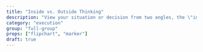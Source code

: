 ```yaml
---
title: "Inside vs. Outside Thinking"
description: "View your situation or decision from two angles, the \"insider\" and \"outsider,\" and list insights from those perspectives. What do you know, as insiders, that is informing your decision? What might someone else, an outsider, use to inform their decision, not knowing what you know?"
category: "execution"
group: "full-group"
props: ["flipchart", "marker"]
draft: true
---
```

